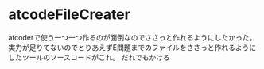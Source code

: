 # atcodeFileCreater

atcoderで使う一つ一つ作るのが面倒なのでささっと作れるようにしたかった。
実力が足りてないのでとりあえずE問題までのファイルをささっと作れるようにしたツールのソースコードがこれ。
だれでもかける
